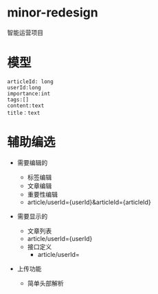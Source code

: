 # minor-redesign
智能运营项目


# 模型
```
articleId: long
userId:long
importance:int
tags:[]
content:text
title：text
```

# 辅助编选
- 需要编辑的
  - 标签编辑
  - 文章编辑
  - 重要性编辑
  - article/userId={userId}&articleId={articleId}

- 需要显示的
  - 文章列表
  - article/userId={userId}
  - 接口定义
    - article/userId=

- 上传功能
  - 简单头部解析


